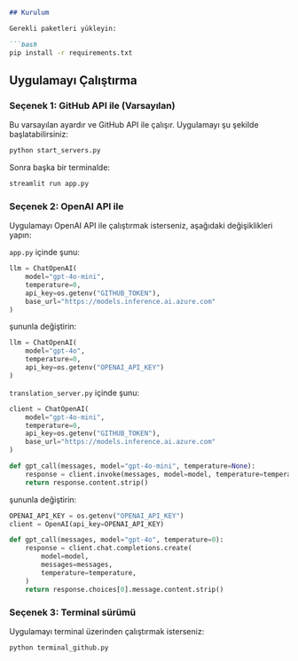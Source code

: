 ````markdown

## Kurulum

Gerekli paketleri yükleyin:

```bash
pip install -r requirements.txt
````

## Uygulamayı Çalıştırma

### Seçenek 1: GitHub API ile (Varsayılan)

Bu varsayılan ayardır ve GitHub API ile çalışır. Uygulamayı şu şekilde başlatabilirsiniz:

```bash
python start_servers.py
```

Sonra başka bir terminalde:

```bash
streamlit run app.py
```

### Seçenek 2: OpenAI API ile

Uygulamayı OpenAI API ile çalıştırmak isterseniz, aşağıdaki değişiklikleri yapın:

`app.py` içinde şunu:

```python
llm = ChatOpenAI(
    model="gpt-4o-mini",
    temperature=0,
    api_key=os.getenv("GITHUB_TOKEN"),
    base_url="https://models.inference.ai.azure.com"
)
```

şununla değiştirin:

```python
llm = ChatOpenAI(
    model="gpt-4o",
    temperature=0,
    api_key=os.getenv("OPENAI_API_KEY")
)
```

`translation_server.py` içinde şunu:

```python
client = ChatOpenAI(
    model="gpt-4o-mini",
    temperature=0,
    api_key=os.getenv("GITHUB_TOKEN"),
    base_url="https://models.inference.ai.azure.com"
)

def gpt_call(messages, model="gpt-4o-mini", temperature=None):
    response = client.invoke(messages, model=model, temperature=temperature)
    return response.content.strip()
```

şununla değiştirin:

```python
OPENAI_API_KEY = os.getenv("OPENAI_API_KEY")
client = OpenAI(api_key=OPENAI_API_KEY)

def gpt_call(messages, model="gpt-4o", temperature=0):
    response = client.chat.completions.create(
        model=model,
        messages=messages,
        temperature=temperature,
    )
    return response.choices[0].message.content.strip()
```

### Seçenek 3: Terminal sürümü

Uygulamayı terminal üzerinden çalıştırmak isterseniz:

```bash
python terminal_github.py
```
